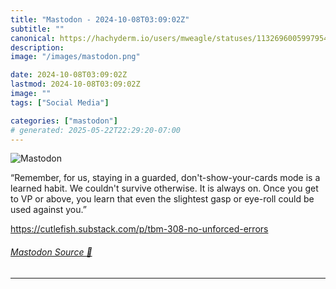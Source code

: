 ```yaml
---
title: "Mastodon - 2024-10-08T03:09:02Z"
subtitle: ""
canonical: https://hachyderm.io/users/mweagle/statuses/113269600599795409
description:
image: "/images/mastodon.png"

date: 2024-10-08T03:09:02Z
lastmod: 2024-10-08T03:09:02Z
image: ""
tags: ["Social Media"]

categories: ["mastodon"]
# generated: 2025-05-22T22:29:20-07:00
---
```

![Mastodon](/images/mastodon.png)

<p>“Remember, for us, staying in a guarded, don&#39;t-show-your-cards mode is a learned habit. We couldn&#39;t survive otherwise. It is always on. Once you get to VP or above, you learn that even the slightest gasp or eye-roll could be used against you.”</p><p><a href="https://cutlefish.substack.com/p/tbm-308-no-unforced-errors" target="_blank" rel="nofollow noopener noreferrer" translate="no"><span class="invisible">https://</span><span class="ellipsis">cutlefish.substack.com/p/tbm-3</span><span class="invisible">08-no-unforced-errors</span></a></p>


###### [Mastodon Source 🐘](https://hachyderm.io/@mweagle/113269600599795409)

___
